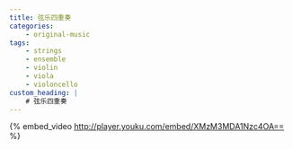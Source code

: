 ```yaml
---
title: 弦乐四重奏
categories:
    - original-music
tags:
    - strings
    - ensemble
    - violin
    - viola
    - violoncello
custom_heading: |
    # 弦乐四重奏
---
```

{% embed_video http://player.youku.com/embed/XMzM3MDA1Nzc4OA== %}
